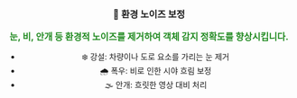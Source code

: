 <div align="center">

### 🔧 환경 노이즈 보정

<span style="font-weight:bold; font-size:16px; color:#228b22;">
눈, 비, 안개 등 환경적 노이즈를 제거하여 객체 감지 정확도를 향상시킵니다.
</span>

<ul>
<li>❄️ 강설: 차량이나 도로 요소를 가리는 눈 제거</li>
<li>🌧️ 폭우: 비로 인한 시야 흐림 보정</li>
<li>🌫️ 안개: 흐릿한 영상 대비 처리</li>
</ul>

</div>